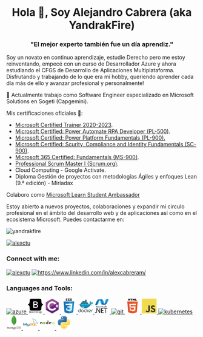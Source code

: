 <h1 align="center">Hola 👋, Soy Alejandro Cabrera (aka YandrakFire)</h1>
<h3 align="center">"El mejor experto también fue un día aprendiz."</h3>

Soy un novato en continuo aprendizaje, estudie Derecho pero me estoy reinventando, empecé con un curso de Desarrollador Azure y ahora estudiando el CFGS de Desarrollo de Aplicaciones Multiplataforma. Disfrutando y trabajando de lo que era mi hobby, queriendo aprender cada día más de ello y avanzar profesional y personalmente!

💼 Actualmente trabajo como Software Engineer especializado en Microsoft Solutions en Sogeti (Capgemini).

Mis certificaciones oficiales 🏅:

- [Microsoft Certified Trainer 2020-2023](https://www.credly.com/badges/619d08fe-f43f-4658-9218-3b9e60254c1f/public_url).
- [Microsoft Certified: Power Automate RPA Developer (PL-500)](https://www.credly.com/badges/7a3bc1b2-01c6-4706-b121-752162899a74?source=linked_in_profile).
- [Microsoft Certified: Power Platform Fundamentals (PL-900).](https://www.youracclaim.com/badges/794f4ec5-4b7d-4e90-8e9b-045d1d909f98/linked_in_profile)
- [Microsoft Certified: Scurity, Compliance and Identity Fundamentals (SC-900)](https://www.credly.com/badges/a6d1fcf4-bda1-46f7-94ea-0d8413097aa2?source=linked_in_profile).
- [Microsoft 365 Certified: Fundamentals (MS-900)](https://www.credly.com/badges/0106b689-0ccc-4431-8ac0-65c1b6a7a497?source=linked_in_profile).
- [Professional Scrum Master I (Scrum.org)](https://www.credly.com/badges/a1e3370d-78e9-423a-a9f6-fab2acae18bb/public_url).
- Cloud Computing - Google Activate.
- Diploma Gestión de proyectos con metodologías Ágiles y enfoques Lean (9.ª edición) - Miríadax

Colaboro como [Microsoft Learn Student Ambassador](https://studentambassadors.microsoft.com/certificate/956e07fe-7a5f-45c2-a7ef-1f2dddc56897)

Estoy abierto a nuevos proyectos, colaboraciones y expandir mi circulo profesional en el ámbito del desarrollo web y de aplicaciones así como en el ecosistema Microsoft. Puedes contactarme en:

<p align="left"> <img src="https://komarev.com/ghpvc/?username=yandrakfire&label=Profile%20views&color=0e75b6&style=flat" alt="yandrakfire" /> </p>

<p align="left"> <a href="https://twitter.com/alexctu" target="blank"><img src="https://img.shields.io/twitter/follow/alexctu?logo=twitter&style=for-the-badge" alt="alexctu" /></a> </p>

<p align="left">
<h3 align="left">Connect with me:</h3>
<a href="https://twitter.com/alexctu" target="blank"><img align="center" src="https://cdn.jsdelivr.net/npm/simple-icons@3.0.1/icons/twitter.svg" alt="alexctu" height="30" width="40" /></a>
<a href="https://linkedin.com/in/https://www.linkedin.com/in/alexcabreram/" target="blank"><img align="center" src="https://cdn.jsdelivr.net/npm/simple-icons@3.0.1/icons/linkedin.svg" alt="https://www.linkedin.com/in/alexcabreram/" height="30" width="40" /></a>
</p>

<h3 align="left">Languages and Tools:</h3>
<p align="left"> <a href="https://azure.microsoft.com/en-in/" target="_blank"> <img src="https://www.vectorlogo.zone/logos/microsoft_azure/microsoft_azure-icon.svg" alt="azure" width="40" height="40"/> </a> <a href="https://getbootstrap.com" target="_blank"> <img src="https://raw.githubusercontent.com/devicons/devicon/master/icons/bootstrap/bootstrap-plain-wordmark.svg" alt="bootstrap" width="40" height="40"/> </a> <a href="https://www.w3schools.com/cs/" target="_blank"> <img src="https://raw.githubusercontent.com/devicons/devicon/master/icons/csharp/csharp-original.svg" alt="csharp" width="40" height="40"/> </a> <a href="https://www.w3schools.com/css/" target="_blank"> <img src="https://raw.githubusercontent.com/devicons/devicon/master/icons/css3/css3-original-wordmark.svg" alt="css3" width="40" height="40"/> </a> <a href="https://www.docker.com/" target="_blank"> <img src="https://raw.githubusercontent.com/devicons/devicon/master/icons/docker/docker-original-wordmark.svg" alt="docker" width="40" height="40"/> </a> <a href="https://dotnet.microsoft.com/" target="_blank"> <img src="https://raw.githubusercontent.com/devicons/devicon/master/icons/dot-net/dot-net-original-wordmark.svg" alt="dotnet" width="40" height="40"/> </a> <a href="https://git-scm.com/" target="_blank"> <img src="https://www.vectorlogo.zone/logos/git-scm/git-scm-icon.svg" alt="git" width="40" height="40"/> </a> <a href="https://www.w3.org/html/" target="_blank"> <img src="https://raw.githubusercontent.com/devicons/devicon/master/icons/html5/html5-original-wordmark.svg" alt="html5" width="40" height="40"/> </a> <a href="https://developer.mozilla.org/en-US/docs/Web/JavaScript" target="_blank"> <img src="https://raw.githubusercontent.com/devicons/devicon/master/icons/javascript/javascript-original.svg" alt="javascript" width="40" height="40"/> </a> <a href="https://kubernetes.io" target="_blank"> <img src="https://www.vectorlogo.zone/logos/kubernetes/kubernetes-icon.svg" alt="kubernetes" width="40" height="40"/> </a> <a href="https://www.mongodb.com/" target="_blank"> <img src="https://raw.githubusercontent.com/devicons/devicon/master/icons/mongodb/mongodb-original-wordmark.svg" alt="mongodb" width="40" height="40"/> </a> <a href="https://www.mysql.com/" target="_blank"> <img src="https://raw.githubusercontent.com/devicons/devicon/master/icons/mysql/mysql-original-wordmark.svg" alt="mysql" width="40" height="40"/> </a> <a href="https://nodejs.org" target="_blank"> <img src="https://raw.githubusercontent.com/devicons/devicon/master/icons/nodejs/nodejs-original-wordmark.svg" alt="nodejs" width="40" height="40"/> </a> <a href="https://www.python.org" target="_blank"> <img src="https://raw.githubusercontent.com/devicons/devicon/master/icons/python/python-original.svg" alt="python" width="40" height="40"/> </a> </p>
